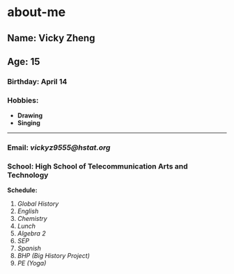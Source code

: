# about-me
 ## Name: Vicky Zheng
 
 ## Age: 15
 
 ### Birthday: April 14 
 
 ### Hobbies: 
  * **Drawing**  
  * **Singing**  
 
 ---
 
 ### Email: _vickyz9555@hstat.org_
 
 ### School: High School of Telecommunication Arts and Technology
 
 **Schedule:** 

 1. _Global History_
 2. _English_
 3. _Chemistry_
 4. _Lunch_
 5. _Algebra 2_
 6. _SEP_
 7. _Spanish_
 8. _BHP (Big History Project)_
 9. _PE (Yoga)_


